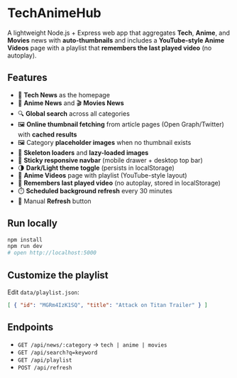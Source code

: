 # TechAnimeHub

A lightweight Node.js + Express web app that aggregates **Tech**, **Anime**, and **Movies** news with **auto-thumbnails** and includes a **YouTube-style Anime Videos** page with a playlist that **remembers the last played video** (no autoplay).

## Features
- 📰 **Tech News** as the homepage
- 🌸 **Anime News** and 🎬 **Movies News**
- 🔍 **Global search** across all categories
- 🖼️ **Online thumbnail fetching** from article pages (Open Graph/Twitter) with **cached results**
- 🖼️ Category **placeholder images** when no thumbnail exists
- 🧱 **Skeleton loaders** and **lazy-loaded images**
- 📌 **Sticky responsive navbar** (mobile drawer + desktop top bar)
- 🌗 **Dark/Light theme toggle** (persists in localStorage)
- 🎥 **Anime Videos** page with playlist (YouTube-style layout)
- 🧠 **Remembers last played video** (no autoplay, stored in localStorage)
- ⏱️ **Scheduled background refresh** every 30 minutes
- 🔄 Manual **Refresh** button

## Run locally
```bash
npm install
npm run dev
# open http://localhost:5000
```

## Customize the playlist
Edit `data/playlist.json`:
```json
[ { "id": "MGRm4IzK1SQ", "title": "Attack on Titan Trailer" } ]
```

## Endpoints
- `GET /api/news/:category` → `tech | anime | movies`
- `GET /api/search?q=keyword`
- `GET /api/playlist`
- `POST /api/refresh`
